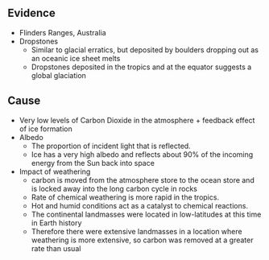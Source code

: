 ## Evidence
- Flinders Ranges, Australia
- Dropstones
    - Similar to glacial erratics, but deposited by boulders dropping out as an oceanic ice sheet melts
    - Dropstones deposited in the tropics and at the equator suggests a global glaciation

## Cause
- Very low levels of Carbon Dioxide in the atmosphere + feedback effect of ice formation
- Albedo
    - The proportion of incident light that is reflected.  
    - Ice has a very high albedo and reflects about 90% of the incoming energy from the Sun back into space
- Impact of weathering
    - carbon is moved from the atmosphere store to the ocean store and is locked away into the long carbon cycle in rocks
    - Rate of chemical weathering is more rapid in the tropics.  
    - Hot and humid conditions act as a catalyst to chemical reactions.  
    - The continental landmasses were located in low-latitudes at this time in Earth history
    - Therefore there were extensive landmasses in a location where weathering is more extensive, so carbon was removed at a greater rate than usual
